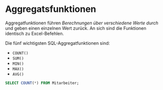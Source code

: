 # Aggregatsfunktionen
Aggregatfunktionen führen *Berechnungen über verschiedene Werte durch* und geben einen einzelnen Wert zurück. An sich sind die Funktionen identisch zu Excel-Befehlen. 

Die fünf wichtigsten SQL-Aggregatfunktionen sind:
- `COUNT()`
- `SUM()`
- `MIN()`
- `MAX()`
- `AVG()`

``` sql
SELECT COUNT(*) FROM Mitarbeiter;
```
